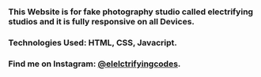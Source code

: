 ### This Website is for fake photography studio called electrifying studios and it is fully responsive on all Devices.

### Technologies Used: HTML, CSS, Javacript.

### Find me on Instagram: [@elelctrifyingcodes][instagram].

[instagram]: https://www.instagram.com/electrifyingcodes